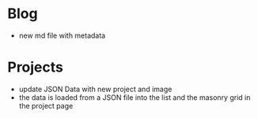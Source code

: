 # Blog

- new md file with metadata

# Projects

- update JSON Data with new project and image
- the data is loaded from a JSON file into the list and the masonry grid in the project page
